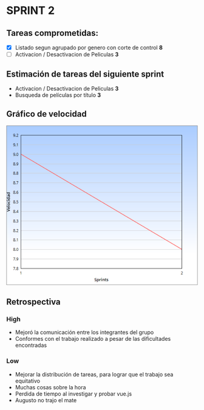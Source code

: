 # SPRINT 2

## Tareas comprometidas:
- [x] Listado segun agrupado por genero con corte de control  **8**
- [ ] Activacion / Desactivacion de Peliculas **3**

## Estimación de tareas del siguiente sprint
- Activacion / Desactivacion de Peliculas **3**
- Busqueda de películas por título **3**

## Gráfico de velocidad
![sprints](sprint2.png?raw=true "Velocidad en Sprints")

## Retrospectiva

### High
- Mejoró la comunicación entre los integrantes del grupo
- Conformes con el trabajo realizado a pesar de las dificultades encontradas

### Low
- Mejorar la distribución de tareas, para lograr que el trabajo sea equitativo
- Muchas cosas sobre la hora
- Perdida de tiempo al investigar y probar vue.js
- Augusto no trajo el mate

